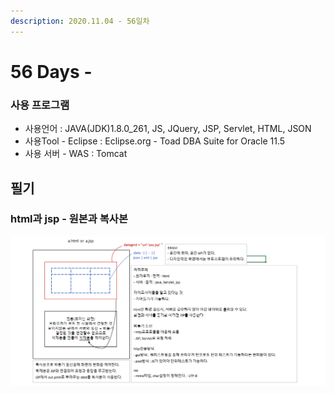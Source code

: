 ```yaml
---
description: 2020.11.04 - 56일차
---
```


# 56 Days -

### 사용 프로그램

* 사용언어 : JAVA\(JDK\)1.8.0\_261, JS, JQuery, JSP, Servlet, HTML, JSON
* 사용Tool  - Eclipse : Eclipse.org - Toad DBA Suite for Oracle 11.5
* 사용 서버 - WAS : Tomcat

## 필기

### html과 jsp - 원본과 복사본

![](../.gitbook/assets/1%20%2857%29.png)

